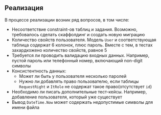 ## Реализация
В процессе реализации возник ряд вопросов, в том числе:
- Несоответствие constraint-ов таблиц и задания. Возможно, требовалось сделать скаффолдинг и создать новую миграцию
- Количество свойств пользователя. Модель `User` и соответствующая таблица содержат 6 колонок, плюс пароль. Вместе с тем, в тестах захардкожено количество свойств, равное 5
- Требуется ли проводить валидацию входных данных. Например, пустой пароль или телефонный номер, включающий non-digit символы
- Консистентность данных:
  - Может ли быть у пользователя несколько паролей
  - Нужно ли добавлять право пользователю, если таблицы `RequestRight` и `ItRole` не содержат такое право(отсутствует `id`)
- Необходимо ли писать дополнительные тест-кейсы. Например, добавление пользователя, который уже существует
- Вывод `DateTime.Now` может содержать недопустимые символы для имени файла 
